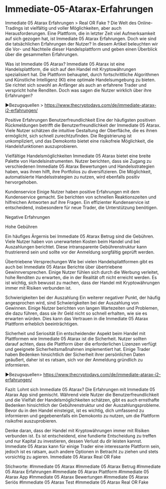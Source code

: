 # Immediate-05-Atarax-Erfahrungen

Immediate 05 Atarax Erfahrungen >  Real OR Fake ?
Die Welt des Online-Tradings ist vielfältig und voller Möglichkeiten, aber auch Herausforderungen. Eine Plattform, die in letzter Zeit viel Aufmerksamkeit auf sich gezogen hat, ist Immediate 05 Atarax Erfahrungen. Doch wie sind die tatsächlichen Erfahrungen der Nutzer? In diesem Artikel beleuchten wir die Vor- und Nachteile dieser Handelsplattform und geben einen Überblick über die gesammelten Erfahrungen.

Was ist Immediate 05 Atarax?
Immediate 05 Atarax ist eine Handelsplattform, die sich auf den Handel mit Kryptowährungen spezialisiert hat. Die Plattform behauptet, durch fortschrittliche Algorithmen und Künstliche Intelligenz (KI) eine optimale Handelsumgebung zu bieten. Sie richtet sich sowohl an Anfänger als auch an erfahrene Trader und verspricht hohe Renditen. Doch was sagen die Nutzer wirklich über ihre Erfahrungen?

▶️Bezugsquellen > https://www.thecryptodays.com/de/immediate-atarax-i2-erfahrungen/  

Positive Erfahrungen
Benutzerfreundlichkeit
Eine der häufigsten positiven Rückmeldungen betrifft die Benutzerfreundlichkeit der Immediate 05 Atarax. Viele Nutzer schätzen die intuitive Gestaltung der Oberfläche, die es ihnen ermöglicht, sich schnell zurechtzufinden. Die Registrierung ist unkompliziert, und das Demokonto bietet eine risikofreie Möglichkeit, die Handelsfunktionen auszuprobieren.

Vielfältige Handelsmöglichkeiten
Immediate 05 Atarax bietet eine breite Palette von Handelsinstrumenten. Nutzer berichten, dass sie Zugang zu verschiedenen Immediate 05 Atarax Bewertungen und Handelsstrategien haben, was ihnen hilft, ihre Portfolios zu diversifizieren. Die Möglichkeit, automatisierte Handelsstrategien zu nutzen, wird ebenfalls positiv hervorgehoben.

Kundenservice
Einige Nutzer haben positive Erfahrungen mit dem Kundenservice gemacht. Sie berichten von schnellen Reaktionszeiten und hilfreichen Antworten auf ihre Fragen. Ein effizienter Kundenservice ist entscheidend, insbesondere für neue Trader, die Unterstützung benötigen.

Negative Erfahrungen

Hohe Gebühren

Ein häufiges Ärgernis bei Immediate 05 Atarax Betrug sind die Gebühren. Viele Nutzer haben von unerwarteten Kosten beim Handel und bei Auszahlungen berichtet. Diese intransparente Gebührenstruktur kann frustrierend sein und sollte vor der Anmeldung sorgfältig geprüft werden.

Übertriebene Versprechungen
Wie bei vielen Handelsplattformen gibt es auch bei Immediate 05 Atarax Berichte über übertriebene Gewinnversprechen. Einige Nutzer fühlen sich durch die Werbung verleitet, hohe Renditen zu erwarten, die in der Realität oft nicht erreicht werden. Es ist wichtig, sich bewusst zu machen, dass der Handel mit Kryptowährungen immer mit Risiken verbunden ist.

Schwierigkeiten bei der Auszahlung
Ein weiterer negativer Punkt, der häufig angesprochen wird, sind Schwierigkeiten bei der Auszahlung von Gewinnen. Einige Nutzer berichten von langen Wartezeiten und Problemen, die dazu führen, dass sie ihr Geld nicht so schnell erhalten, wie sie es erwarten würden. Dies kann das Vertrauen in die Immediate 05 Atarax Plattform erheblich beeinträchtigen.

Sicherheit und Seriosität
Ein entscheidender Aspekt beim Handel mit Plattformen wie Immediate 05 Atarax ist die Sicherheit. Nutzer sollten darauf achten, dass die Plattform über die erforderlichen Lizenzen verfügt und geeignete Sicherheitsmaßnahmen implementiert hat. Einige Trader haben Bedenken hinsichtlich der Sicherheit ihrer persönlichen Daten geäußert, daher ist es ratsam, sich vor der Anmeldung gründlich zu informieren.

▶️Bezugsquellen> https://www.thecryptodays.com/de/immediate-atarax-i2-erfahrungen/  

Fazit: Lohnt sich Immediate 05 Atarax?
Die Erfahrungen mit Immediate 05 Atarax App sind gemischt. Während viele Nutzer die Benutzerfreundlichkeit und die Vielfalt der Handelsmöglichkeiten schätzen, gibt es auch ernsthafte Bedenken hinsichtlich der Gebührenstruktur und der Auszahlungsprobleme. Bevor du in den Handel einsteigst, ist es wichtig, dich umfassend zu informieren und gegebenenfalls ein Demokonto zu nutzen, um die Plattform risikofrei auszuprobieren.

Denke daran, dass der Handel mit Kryptowährungen immer mit Risiken verbunden ist. Es ist entscheidend, eine fundierte Entscheidung zu treffen und nur Kapital zu investieren, dessen Verlust du dir leisten kannst. Immediate 05 Atarax kann für einige Trader eine interessante Plattform sein, jedoch ist es ratsam, auch andere Optionen in Betracht zu ziehen und stets vorsichtig zu agieren. Immediate 05 Atarax Real OR Fake

Stichworte:
#Immediate 05 Atarax #Immediate 05 Atarax Betrug
#Immediate 05 Atarax Erfahrungen #Immediate 05 Atarax Plattform
#Immediate 05 Atarax App #Immediate 05 Atarax Bewertungen #Immediate 05 Atarax Seriös #Immediate 05 Atarax Test #Immediate 05 Atarax Real OR Fake


